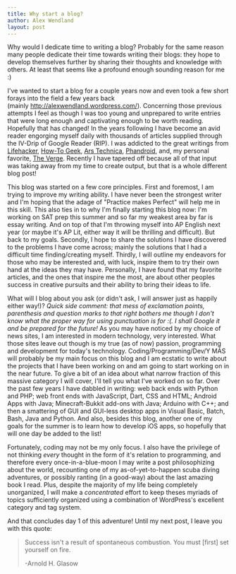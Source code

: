 ```yaml
---
title: Why start a blog?
author: Alex Wendland
layout: post
---
```

Why would I dedicate time to writing a blog? Probably for the same reason many people dedicate their time towards writing their blogs: they hope to develop themselves further by sharing their thoughts and knowledge with others. At least that seems like a profound enough sounding reason for me :)<!--break-->

I've wanted to start a blog for a couple years now and even took a few short forays into the field a few years back (mainly <http://alexwendland.wordpress.com/>). Concerning those previous attempts I feel as though I was too young and unprepared to write entries that were long enough and captivating enough to be worth reading. Hopefully that has changed! In the years following I have become an avid reader engorging myself daily with thousands of articles supplied through the IV-Drip of Google Reader (RIP). I was addicted to the great writings from <a href="http://lifehacker.com" target="_blank">Lifehacker</a>, <a href="http://www.howtogeek.com" target="_blank">How-To Geek</a>, <a href="http://arstechnica.com/" target="_blank">Ars Technica</a>, <a href="http://phandroid.com/" target="_blank">Phandroid</a>, and, my personal favorite, <a href="http://www.theverge.com/" target="_blank">The Verge</a>. Recently I have tapered off because all of that input was taking away from my time to create output, but that is a whole different blog post!

This blog was started on a few core principles. First and foremost, I am trying to improve my writing ability. I have never been the strongest writer and I'm hoping that the adage of "Practice makes Perfect" will help me in this skill. This also ties in to why I'm finally starting this blog now: I'm working on SAT prep this summer and so far my weakest area by far is essay writing. And on top of that I'm throwing myself into AP English next year (or maybe it's AP Lit, either way it will be thrilling and difficult). But back to my goals. Secondly, I hope to share the solutions I have discovered to the problems I have come across; mainly the solutions that I had a difficult time finding/creating myself. Thirdly, I will outline my endeavors for those who may be interested and, with luck, inspire them to try their own hand at the ideas they may have. Personally, I have found that my favorite articles, and the ones that inspire me the most, are about other peoples success in creative pursuits and their ability to bring their ideas to life.

What will I blog about you ask (or didn't ask, I will answer just as happily either way!)? *Quick side comment: that mess of exclamation points, parenthesis and question marks to that right bothers me though I don't know what the proper way for using punctuation is for :(. I shall Google it and be prepared for the future!* As you may have noticed by my choice of news sites, I am interested in modern technology, very interested. What those sites leave out though is my true (as of now) passion, programming and development for today's technology. Coding/Programming/Dev/Y MÁS will probably be my main focus on this blog and I am ecstatic to write about the projects that I have been working on and am going to start working on in the near future. To give a bit of an idea about what narrow fraction of this massive category I will cover, I'll tell you what I've worked on so far. Over the past few years I have dabbled in writing: web back ends with Python and PHP; web front ends with JavaScript, Dart, CSS and HTML; Android Apps with Java; Minecraft-Bukkit add-ons with Java; Arduino with C++; and then a smattering of GUI and GUI-less desktop apps in Visual Basic, Batch, Bash, Java and Python. And also, besides this blog, another one of my goals for the summer is to learn how to develop iOS apps, so hopefully that will one day be added to the list!

Fortunately, coding may not be my only focus. I also have the privilege of not thinking *every* thought in the form of it's relation to programming, and therefore every once-in-a-blue-moon I may write a post philosophizing about the world, recounting one of my as-of-yet-to-happen scuba diving adventures, or possibly ranting (in a good-way) about the last amazing book I read. Plus, despite the majority of my life being completely unorganized, I will make a *concentrated* effort to keep theses myriads of topics sufficiently organized using a combination of WordPress's excellent category and tag system.

And that concludes day 1 of this adventure! Until my next post, I leave you with this quote:

> Success isn't a result of spontaneous combustion. You must [first] set yourself on fire.
> 
> -Arnold H. Glasow